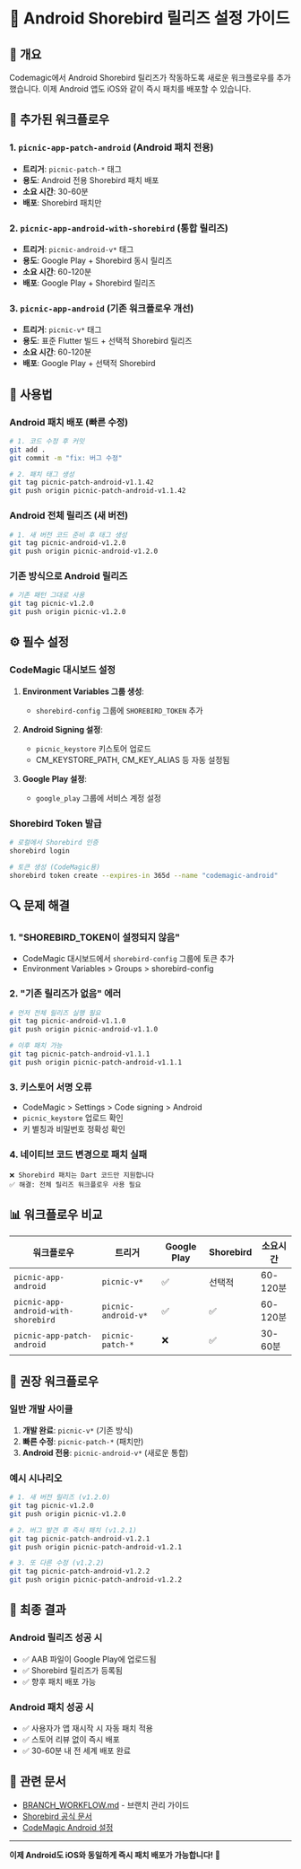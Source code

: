 # 📱 Android Shorebird 릴리즈 설정 가이드

## 🎯 개요

Codemagic에서 Android Shorebird 릴리즈가 작동하도록 새로운 워크플로우를 추가했습니다. 이제 Android 앱도 iOS와 같이 즉시 패치를 배포할 수 있습니다.

## 🔧 추가된 워크플로우

### 1. `picnic-app-patch-android` (Android 패치 전용)
- **트리거**: `picnic-patch-*` 태그
- **용도**: Android 전용 Shorebird 패치 배포
- **소요 시간**: 30-60분
- **배포**: Shorebird 패치만

### 2. `picnic-app-android-with-shorebird` (통합 릴리즈)
- **트리거**: `picnic-android-v*` 태그  
- **용도**: Google Play + Shorebird 동시 릴리즈
- **소요 시간**: 60-120분
- **배포**: Google Play + Shorebird 릴리즈

### 3. `picnic-app-android` (기존 워크플로우 개선)
- **트리거**: `picnic-v*` 태그
- **용도**: 표준 Flutter 빌드 + 선택적 Shorebird 릴리즈
- **소요 시간**: 60-120분
- **배포**: Google Play + 선택적 Shorebird

## 🚀 사용법

### Android 패치 배포 (빠른 수정)
```bash
# 1. 코드 수정 후 커밋
git add .
git commit -m "fix: 버그 수정"

# 2. 패치 태그 생성
git tag picnic-patch-android-v1.1.42
git push origin picnic-patch-android-v1.1.42
```

### Android 전체 릴리즈 (새 버전)
```bash
# 1. 새 버전 코드 준비 후 태그 생성
git tag picnic-android-v1.2.0
git push origin picnic-android-v1.2.0
```

### 기존 방식으로 Android 릴리즈
```bash
# 기존 패턴 그대로 사용
git tag picnic-v1.2.0
git push origin picnic-v1.2.0
```

## ⚙️ 필수 설정

### CodeMagic 대시보드 설정

1. **Environment Variables 그룹 생성**:
   - `shorebird-config` 그룹에 `SHOREBIRD_TOKEN` 추가

2. **Android Signing 설정**:
   - `picnic_keystore` 키스토어 업로드
   - CM_KEYSTORE_PATH, CM_KEY_ALIAS 등 자동 설정됨

3. **Google Play 설정**:
   - `google_play` 그룹에 서비스 계정 설정

### Shorebird Token 발급
```bash
# 로컬에서 Shorebird 인증
shorebird login

# 토큰 생성 (CodeMagic용)
shorebird token create --expires-in 365d --name "codemagic-android"
```

## 🔍 문제 해결

### 1. "SHOREBIRD_TOKEN이 설정되지 않음"
- CodeMagic 대시보드에서 `shorebird-config` 그룹에 토큰 추가
- Environment Variables > Groups > shorebird-config

### 2. "기존 릴리즈가 없음" 에러
```bash
# 먼저 전체 릴리즈 실행 필요
git tag picnic-android-v1.1.0
git push origin picnic-android-v1.1.0

# 이후 패치 가능
git tag picnic-patch-android-v1.1.1
git push origin picnic-patch-android-v1.1.1
```

### 3. 키스토어 서명 오류
- CodeMagic > Settings > Code signing > Android
- `picnic_keystore` 업로드 확인
- 키 별칭과 비밀번호 정확성 확인

### 4. 네이티브 코드 변경으로 패치 실패
```
❌ Shorebird 패치는 Dart 코드만 지원합니다
✅ 해결: 전체 릴리즈 워크플로우 사용 필요
```

## 📊 워크플로우 비교

| 워크플로우 | 트리거 | Google Play | Shorebird | 소요시간 |
|------------|--------|-------------|-----------|----------|
| `picnic-app-android` | `picnic-v*` | ✅ | 선택적 | 60-120분 |
| `picnic-app-android-with-shorebird` | `picnic-android-v*` | ✅ | ✅ | 60-120분 |
| `picnic-app-patch-android` | `picnic-patch-*` | ❌ | ✅ | 30-60분 |

## 🎯 권장 워크플로우

### 일반 개발 사이클
1. **개발 완료**: `picnic-v*` (기존 방식)
2. **빠른 수정**: `picnic-patch-*` (패치만)
3. **Android 전용**: `picnic-android-v*` (새로운 통합)

### 예시 시나리오
```bash
# 1. 새 버전 릴리즈 (v1.2.0)
git tag picnic-v1.2.0
git push origin picnic-v1.2.0

# 2. 버그 발견 후 즉시 패치 (v1.2.1)  
git tag picnic-patch-android-v1.2.1
git push origin picnic-patch-android-v1.2.1

# 3. 또 다른 수정 (v1.2.2)
git tag picnic-patch-android-v1.2.2
git push origin picnic-patch-android-v1.2.2
```

## 📱 최종 결과

### Android 릴리즈 성공 시
- ✅ AAB 파일이 Google Play에 업로드됨
- ✅ Shorebird 릴리즈가 등록됨
- ✅ 향후 패치 배포 가능

### Android 패치 성공 시
- ✅ 사용자가 앱 재시작 시 자동 패치 적용
- ✅ 스토어 리뷰 없이 즉시 배포
- ✅ 30-60분 내 전 세계 배포 완료

## 🔗 관련 문서

- [BRANCH_WORKFLOW.md](./BRANCH_WORKFLOW.md) - 브랜치 관리 가이드
- [Shorebird 공식 문서](https://docs.shorebird.dev/)
- [CodeMagic Android 설정](https://docs.codemagic.io/yaml-quick-start/building-a-flutter-app/)

---

**이제 Android도 iOS와 동일하게 즉시 패치 배포가 가능합니다! 🎉** 